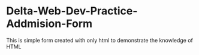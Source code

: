 # Delta-Web-Dev-Practice-Addmision-Form
This is simple form created with only html to demonstrate the knowledge of HTML
